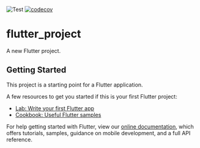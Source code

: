![Test](https://github.com/masfranzhuo/flutter_project/workflows/Test/badge.svg)
[![codecov](https://codecov.io/gh/masfranzhuo/flutter_project/branch/main/graph/badge.svg?token=D0CPD9FD01)](https://codecov.io/gh/masfranzhuo/flutter_project)

# flutter_project

A new Flutter project.

## Getting Started

This project is a starting point for a Flutter application.

A few resources to get you started if this is your first Flutter project:

- [Lab: Write your first Flutter app](https://flutter.dev/docs/get-started/codelab)
- [Cookbook: Useful Flutter samples](https://flutter.dev/docs/cookbook)

For help getting started with Flutter, view our
[online documentation](https://flutter.dev/docs), which offers tutorials,
samples, guidance on mobile development, and a full API reference.
